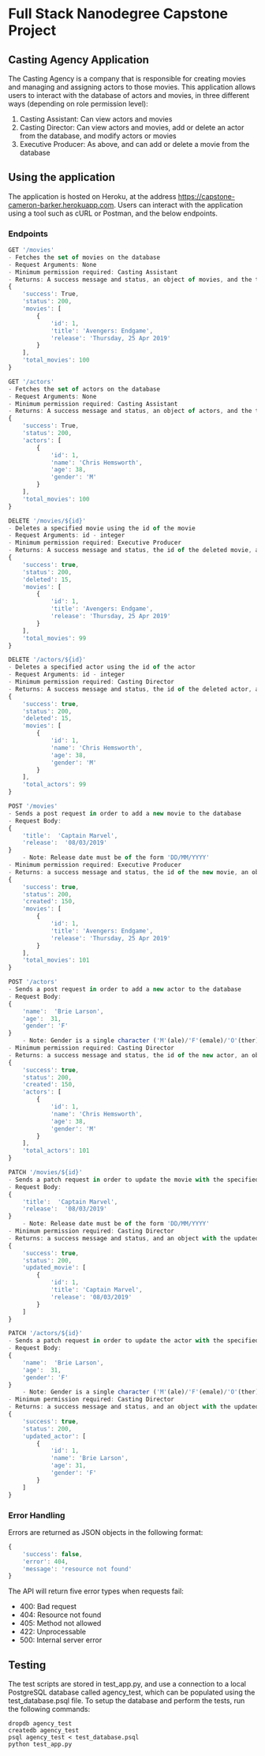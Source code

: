 # Full Stack Nanodegree Capstone Project

## Casting Agency Application

The Casting Agency is a company that is responsible for creating movies and managing and assigning actors to those movies. This application allows users to interact with the database of actors and movies, in three different ways (depending on role permission level):

1. Casting Assistant: Can view actors and movies
2. Casting Director: Can view actors and movies, add or delete an actor from the database, and modify actors or movies
3. Executive Producer: As above, and can add or delete a movie from the database

## Using the application

The application is hosted on Heroku, at the address https://capstone-cameron-barker.herokuapp.com. Users can interact with the application using a tool such as cURL or Postman, and the below endpoints.

### Endpoints

```js
GET '/movies'
- Fetches the set of movies on the database
- Request Arguments: None
- Minimum permission required: Casting Assistant
- Returns: A success message and status, an object of movies, and the total number of categories.
{
    'success': True,
    'status': 200,
    'movies': [
        {
            'id': 1,
            'title': 'Avengers: Endgame',
            'release': 'Thursday, 25 Apr 2019'
        }
    ],
    'total_movies': 100
}
```

```js
GET '/actors'
- Fetches the set of actors on the database
- Request Arguments: None
- Minimum permission required: Casting Assistant
- Returns: A success message and status, an object of actors, and the total number of actors.
{
    'success': True,
    'status': 200,
    'actors': [
        {
            'id': 1,
            'name': 'Chris Hemsworth',
            'age': 38,
            'gender': 'M'
        }
    ],
    'total_movies': 100
}
```

```js
DELETE '/movies/${id}'
- Deletes a specified movie using the id of the movie
- Request Arguments: id - integer
- Minimum permission required: Executive Producer
- Returns: A success message and status, the id of the deleted movie, an object with the remaining movies, and the new total number of movies
{
    'success': true,
    'status': 200,
    'deleted': 15,
    'movies': [
        {
            'id': 1,
            'title': 'Avengers: Endgame',
            'release': 'Thursday, 25 Apr 2019'
        }
    ],
    'total_movies': 99
}
```

```js
DELETE '/actors/${id}'
- Deletes a specified actor using the id of the actor
- Request Arguments: id - integer
- Minimum permission required: Casting Director
- Returns: A success message and status, the id of the deleted actor, an object with the remaining actors, and the new total number of actors
{
    'success': true,
    'status': 200,
    'deleted': 15,
    'movies': [
        {
            'id': 1,
            'name': 'Chris Hemsworth',
            'age': 38,
            'gender': 'M'
        }
    ],
    'total_actors': 99
}
```

```js
POST '/movies'
- Sends a post request in order to add a new movie to the database
- Request Body: 
{
    'title':  'Captain Marvel',
    'release':  '08/03/2019'
}
    - Note: Release date must be of the form 'DD/MM/YYYY'
- Minimum permission required: Executive Producer
- Returns: a success message and status, the id of the new movie, an object with the list of movies, and the new total number of movies
{
    'success': true,
    'status': 200,
    'created': 150,
    'movies': [
        {
            'id': 1,
            'title': 'Avengers: Endgame',
            'release': 'Thursday, 25 Apr 2019'
        }
    ],
    'total_movies': 101
}
```

```js
POST '/actors'
- Sends a post request in order to add a new actor to the database
- Request Body: 
{
    'name':  'Brie Larson',
    'age':  31,
    'gender': 'F'
}
    - Note: Gender is a single character ('M'(ale)/'F'(emale)/'O'(ther))
- Minimum permission required: Casting Director
- Returns: a success message and status, the id of the new actor, an object with the list of actors, and the new total number of actors
{
    'success': true,
    'status': 200,
    'created': 150,
    'actors': [
        {
            'id': 1,
            'name': 'Chris Hemsworth',
            'age': 38,
            'gender': 'M'
        }
    ],
    'total_actors': 101
}
```

```js
PATCH '/movies/${id}'
- Sends a patch request in order to update the movie with the specified id in the database
- Request Body: 
{
    'title':  'Captain Marvel',
    'release':  '08/03/2019'
}
    - Note: Release date must be of the form 'DD/MM/YYYY'
- Minimum permission required: Casting Director
- Returns: a success message and status, and an object with the updated movie details
{
    'success': true,
    'status': 200,
    'updated_movie': [
        {
            'id': 1,
            'title': 'Captain Marvel',
            'release': '08/03/2019'
        }
    ]
}
```

```js
PATCH '/actors/${id}'
- Sends a patch request in order to update the actor with the specified id in the database
- Request Body: 
{
    'name':  'Brie Larson',
    'age':  31,
    'gender': 'F'
}
    - Note: Gender is a single character ('M'(ale)/'F'(emale)/'O'(ther))
- Minimum permission required: Casting Director
- Returns: a success message and status, and an object with the updated actor details
{
    'success': true,
    'status': 200,
    'updated_actor': [
        {
            'id': 1,
            'name': 'Brie Larson',
            'age': 31,
            'gender': 'F'
        }
    ]
}
```

### Error Handling

Errors are returned as JSON objects in the following format:
```js
{
    'success': false,
    'error': 404,
    'message': 'resource not found'
}
```
The API will return five error types when requests fail:
- 400: Bad request
- 404: Resource not found
- 405: Method not allowed
- 422: Unprocessable
- 500: Internal server error

## Testing

The test scripts are stored in test_app.py, and use a connection to a local PostgreSQL database called agency_test, which can be populated using the test_database.psql file. To setup the database and perform the tests, run the following commands: 
```
dropdb agency_test
createdb agency_test
psql agency_test < test_database.psql
python test_app.py
```